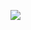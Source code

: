 [![](https://codeclou.github.io/kartoffelstampf/img/kartoffelstampf.svg)](https://github.com/codeclou/kartoffelstampf/)
